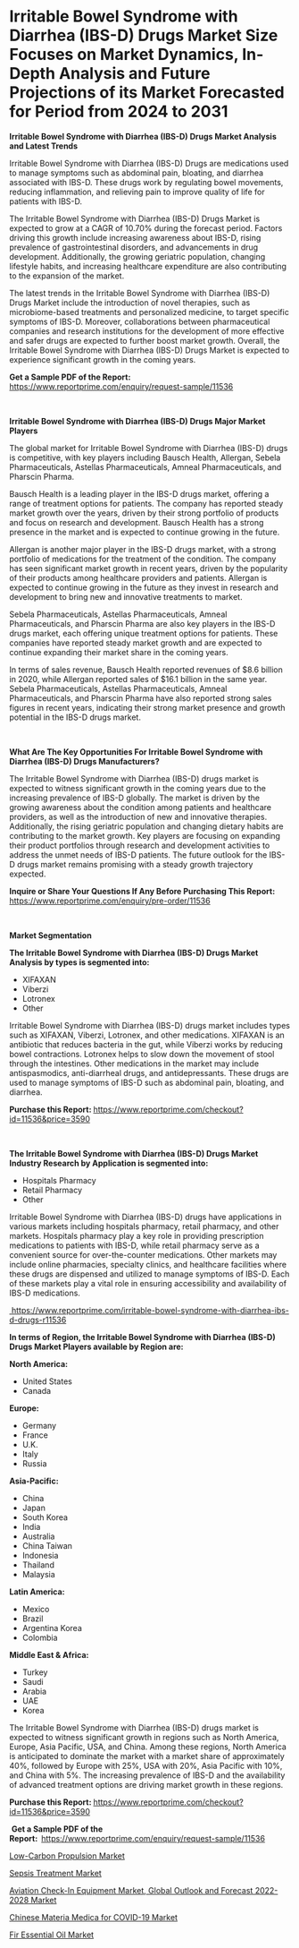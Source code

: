 <p><h1>Irritable Bowel Syndrome with Diarrhea (IBS-D) Drugs Market Size Focuses on Market Dynamics, In-Depth Analysis and Future Projections of its Market Forecasted for Period from 2024 to 2031</h1></p><p><strong>Irritable Bowel Syndrome with Diarrhea (IBS-D) Drugs Market Analysis and Latest Trends</strong></p>
<p><p>Irritable Bowel Syndrome with Diarrhea (IBS-D) Drugs are medications used to manage symptoms such as abdominal pain, bloating, and diarrhea associated with IBS-D. These drugs work by regulating bowel movements, reducing inflammation, and relieving pain to improve quality of life for patients with IBS-D.</p><p>The Irritable Bowel Syndrome with Diarrhea (IBS-D) Drugs Market is expected to grow at a CAGR of 10.70% during the forecast period. Factors driving this growth include increasing awareness about IBS-D, rising prevalence of gastrointestinal disorders, and advancements in drug development. Additionally, the growing geriatric population, changing lifestyle habits, and increasing healthcare expenditure are also contributing to the expansion of the market.</p><p>The latest trends in the Irritable Bowel Syndrome with Diarrhea (IBS-D) Drugs Market include the introduction of novel therapies, such as microbiome-based treatments and personalized medicine, to target specific symptoms of IBS-D. Moreover, collaborations between pharmaceutical companies and research institutions for the development of more effective and safer drugs are expected to further boost market growth. Overall, the Irritable Bowel Syndrome with Diarrhea (IBS-D) Drugs Market is expected to experience significant growth in the coming years.</p></p>
<p><strong>Get a Sample PDF of the Report:&nbsp;</strong> <a href="https://www.reportprime.com/enquiry/request-sample/11536">https://www.reportprime.com/enquiry/request-sample/11536</a></p>
<p>&nbsp;</p>
<p><strong>Irritable Bowel Syndrome with Diarrhea (IBS-D) Drugs Major Market Players</strong></p>
<p><p>The global market for Irritable Bowel Syndrome with Diarrhea (IBS-D) drugs is competitive, with key players including Bausch Health, Allergan, Sebela Pharmaceuticals, Astellas Pharmaceuticals, Amneal Pharmaceuticals, and Pharscin Pharma. </p><p>Bausch Health is a leading player in the IBS-D drugs market, offering a range of treatment options for patients. The company has reported steady market growth over the years, driven by their strong portfolio of products and focus on research and development. Bausch Health has a strong presence in the market and is expected to continue growing in the future.</p><p>Allergan is another major player in the IBS-D drugs market, with a strong portfolio of medications for the treatment of the condition. The company has seen significant market growth in recent years, driven by the popularity of their products among healthcare providers and patients. Allergan is expected to continue growing in the future as they invest in research and development to bring new and innovative treatments to market.</p><p>Sebela Pharmaceuticals, Astellas Pharmaceuticals, Amneal Pharmaceuticals, and Pharscin Pharma are also key players in the IBS-D drugs market, each offering unique treatment options for patients. These companies have reported steady market growth and are expected to continue expanding their market share in the coming years.</p><p>In terms of sales revenue, Bausch Health reported revenues of $8.6 billion in 2020, while Allergan reported sales of $16.1 billion in the same year. Sebela Pharmaceuticals, Astellas Pharmaceuticals, Amneal Pharmaceuticals, and Pharscin Pharma have also reported strong sales figures in recent years, indicating their strong market presence and growth potential in the IBS-D drugs market.</p></p>
<p>&nbsp;</p>
<p><strong>What Are The Key Opportunities For Irritable Bowel Syndrome with Diarrhea (IBS-D) Drugs Manufacturers?</strong></p>
<p><p>The Irritable Bowel Syndrome with Diarrhea (IBS-D) drugs market is expected to witness significant growth in the coming years due to the increasing prevalence of IBS-D globally. The market is driven by the growing awareness about the condition among patients and healthcare providers, as well as the introduction of new and innovative therapies. Additionally, the rising geriatric population and changing dietary habits are contributing to the market growth. Key players are focusing on expanding their product portfolios through research and development activities to address the unmet needs of IBS-D patients. The future outlook for the IBS-D drugs market remains promising with a steady growth trajectory expected.</p></p>
<p><strong>Inquire or Share Your Questions If Any Before Purchasing This Report:</strong> <a href="https://www.reportprime.com/enquiry/pre-order/11536">https://www.reportprime.com/enquiry/pre-order/11536</a></p>
<p>&nbsp;</p>
<p><strong>Market Segmentation</strong></p>
<p><strong>The Irritable Bowel Syndrome with Diarrhea (IBS-D) Drugs Market Analysis by types is segmented into:</strong></p>
<p><ul><li>XIFAXAN</li><li>Viberzi</li><li>Lotronex</li><li>Other</li></ul></p>
<p><p>Irritable Bowel Syndrome with Diarrhea (IBS-D) drugs market includes types such as XIFAXAN, Viberzi, Lotronex, and other medications. XIFAXAN is an antibiotic that reduces bacteria in the gut, while Viberzi works by reducing bowel contractions. Lotronex helps to slow down the movement of stool through the intestines. Other medications in the market may include antispasmodics, anti-diarrheal drugs, and antidepressants. These drugs are used to manage symptoms of IBS-D such as abdominal pain, bloating, and diarrhea.</p></p>
<p><strong>Purchase this Report:&nbsp;</strong><a href="https://www.reportprime.com/checkout?id=11536&price=3590">https://www.reportprime.com/checkout?id=11536&price=3590</a></p>
<p>&nbsp;</p>
<p><strong>The Irritable Bowel Syndrome with Diarrhea (IBS-D) Drugs Market Industry Research by Application is segmented into:</strong></p>
<p><ul><li>Hospitals Pharmacy</li><li>Retail Pharmacy</li><li>Other</li></ul></p>
<p><p>Irritable Bowel Syndrome with Diarrhea (IBS-D) drugs have applications in various markets including hospitals pharmacy, retail pharmacy, and other markets. Hospitals pharmacy play a key role in providing prescription medications to patients with IBS-D, while retail pharmacy serve as a convenient source for over-the-counter medications. Other markets may include online pharmacies, specialty clinics, and healthcare facilities where these drugs are dispensed and utilized to manage symptoms of IBS-D. Each of these markets play a vital role in ensuring accessibility and availability of IBS-D medications.</p></p>
<p><a href="https://www.reportprime.com/irritable-bowel-syndrome-with-diarrhea-ibs-d-drugs-r11536">&nbsp;https://www.reportprime.com/irritable-bowel-syndrome-with-diarrhea-ibs-d-drugs-r11536</a></p>
<p><strong>In terms of Region, the Irritable Bowel Syndrome with Diarrhea (IBS-D) Drugs Market Players available by Region are:</strong></p>
<p>
    <p> <strong> North America: </strong>
        <ul>
            <li>United States</li>
            <li>Canada</li>
        </ul>
        </p> 
    <p> <strong> Europe: </strong>
        <ul>
            <li>Germany</li>
            <li>France</li>
            <li>U.K.</li>
            <li>Italy</li>
            <li>Russia</li>
        </ul>
        </p> 
    <p> <strong> Asia-Pacific: </strong>
        <ul>
            <li>China</li>
            <li>Japan</li>
            <li>South Korea</li>
            <li>India</li>
            <li>Australia</li>
            <li>China Taiwan</li>
            <li>Indonesia</li>
            <li>Thailand</li>
            <li>Malaysia</li>
        </ul>
        </p> 
    <p> <strong> Latin America: </strong>
        <ul>
            <li>Mexico</li>
            <li>Brazil</li>
            <li>Argentina Korea</li>
            <li>Colombia</li>
        </ul>
        </p> 
    <p> <strong> Middle East & Africa: </strong>
        <ul>
            <li>Turkey</li>
            <li>Saudi</li>
            <li>Arabia</li>
            <li>UAE</li>
            <li>Korea</li>
        </ul>
    </p>
    </p>
<p><p>The Irritable Bowel Syndrome with Diarrhea (IBS-D) drugs market is expected to witness significant growth in regions such as North America, Europe, Asia Pacific, USA, and China. Among these regions, North America is anticipated to dominate the market with a market share of approximately 40%, followed by Europe with 25%, USA with 20%, Asia Pacific with 10%, and China with 5%. The increasing prevalence of IBS-D and the availability of advanced treatment options are driving market growth in these regions.</p></p>
<p><strong>Purchase this Report: </strong><a href="https://www.reportprime.com/checkout?id=11536&price=3590">https://www.reportprime.com/checkout?id=11536&price=3590</a></p>
<p>&nbsp;<strong>Get a Sample PDF of the Report:&nbsp;&nbsp;</strong><a href="https://www.reportprime.com/enquiry/request-sample/11536">https://www.reportprime.com/enquiry/request-sample/11536</a></p>
<p><strong></strong></p>
<p><p><a href="https://medium.com/@shjdk3536/exploring-low-carbon-propulsion-market-dynamics-revenue-analysis-and-growth-projections-in-the-93e036a649d4">Low-Carbon Propulsion Market</a></p><p><a href="https://github.com/provorikovar/Market-Research-Report-List-6/blob/main/sepsis-treatment-market.md">Sepsis Treatment Market</a></p><p><a href="https://issuu.com/reportprime-2/docs/aviation-check-in-equipment-market-_348ecd51ffc717">Aviation Check-In Equipment Market, Global Outlook and Forecast 2022-2028 Market</a></p><p><a href="https://medium.com/@shjdk3536/chinese-materia-medica-for-covid-19-market-global-market-trends-and-market-forecast-2024-2031-5174cbeeb9af">Chinese Materia Medica for COVID-19 Market</a></p><p><a href="https://github.com/angelajermaine/Market-Research-Report-List-5/blob/main/fir-essential-oil-market.md">Fir Essential Oil Market</a></p></p>